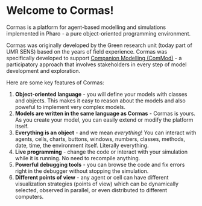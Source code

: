 # Welcome to Cormas!

Cormas is a platform for agent-based modelling and simulations implemented in Pharo - a pure object-oriented programming environment.

Cormas was originally developed by the Green research unit (today part of UMR SENS) based on the years of field experience.
Cormas was specifically developed to support [Companion Modelling (ComMod)]() - a participatory approach that involves stakeholders in every step of model development and exploration.

Here are some key features of Cormas:

1. **Object-oriented language** - you will define your models with classes and objects. This makes it easy to reason about the models and also poweful to implement very complex models.
2. **Models are written in the same language as Cormas** - Cormas is yours. As you create your model, you can easily extend or modify the platform itself.
3. **Everything is an object** - and we mean _everything_! You can interact with agents, cells, charts, buttons, windows, numbers, classes, methods, date, time, the environment itself. Literally everything.
4. **Live programming** - change the code or interact with your simulation while it is running. No need to recompile anything.
5. **Powerful debugging tools** - you can browse the code and fix errors right in the debugger without stopping the simulation.
6. **Different points of view** - any agent or cell can have different visualization strategies (points of view) which can be dynamically selected, observed in parallel, or even distributed to different computers.
